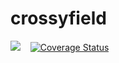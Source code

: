# crossyfield

<a href="https://travis-ci.org/daviddenton/crossyfield" target="_top"><img src="https://travis-ci.org/daviddenton/crossyfield.svg?branch=master"/></a>&nbsp;&nbsp;&nbsp;
<a href='https://coveralls.io/github/daviddenton/crossyfield?branch=master'><img src='https://coveralls.io/repos/github/daviddenton/crossyfield/badge.svg?branch=master' alt='Coverage Status' /></a>

